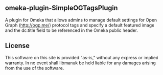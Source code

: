<h2>omeka-plugin-SimpleOGTagsPlugin</h2> 

A plugin for Omeka that allows admins to manage default settings for Open Graph (http://ogp.me/) protocol tags and specify a default featured image and the dc:title field to be referenced in the Omeka public header.

## License
This software on this site is provided "as-is," without any express or implied warranty. In no event shall libmanuk be held liable for any damages arising from the use of the software.

